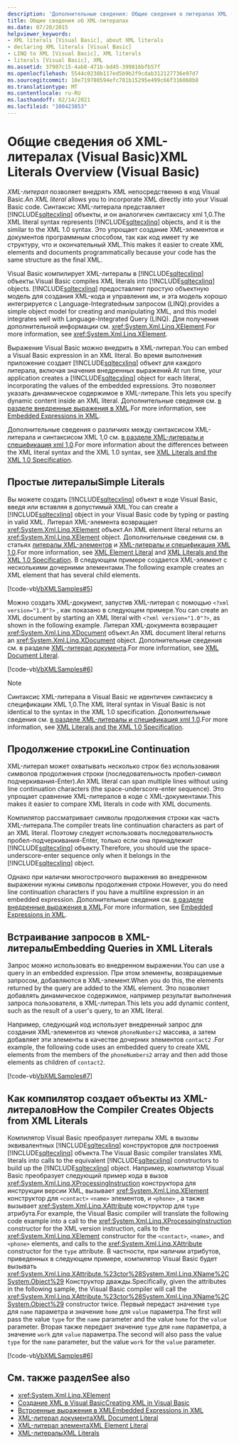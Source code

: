 ```yaml
---
description: 'Дополнительные сведения: Общие сведения о литералах XML (Visual Basic)'
title: Общие сведения об XML-литералах
ms.date: 07/20/2015
helpviewer_keywords:
- XML literals [Visual Basic], about XML literals
- declaring XML literals [Visual Basic]
- LINQ to XML [Visual Basic], XML literals
- literals [Visual Basic], XML
ms.assetid: 37987c15-4ab8-471b-bd45-399816bfb57f
ms.openlocfilehash: 5544c0238b117ed5b9b2f9cdab312127736e97d7
ms.sourcegitcommit: 10e719780594efc781b15295e499c66f316068b8
ms.translationtype: MT
ms.contentlocale: ru-RU
ms.lasthandoff: 02/14/2021
ms.locfileid: "100423853"
---
```

# <a name="xml-literals-overview-visual-basic"></a><span data-ttu-id="35f63-103">Общие сведения об XML-литералах (Visual Basic)</span><span class="sxs-lookup"><span data-stu-id="35f63-103">XML Literals Overview (Visual Basic)</span></span>

<span data-ttu-id="35f63-104">*XML-литерал* позволяет внедрять XML непосредственно в код Visual Basic.</span><span class="sxs-lookup"><span data-stu-id="35f63-104">An *XML literal* allows you to incorporate XML directly into your Visual Basic code.</span></span> <span data-ttu-id="35f63-105">Синтаксис XML-литерала представляет [!INCLUDE[sqltecxlinq](~/includes/sqltecxlinq-md.md)] объекты, и он аналогичен синтаксису xml 1,0.</span><span class="sxs-lookup"><span data-stu-id="35f63-105">The XML literal syntax represents [!INCLUDE[sqltecxlinq](~/includes/sqltecxlinq-md.md)] objects, and it is the similar to the XML 1.0 syntax.</span></span> <span data-ttu-id="35f63-106">Это упрощает создание XML-элементов и документов программным способом, так как код имеет ту же структуру, что и окончательный XML.</span><span class="sxs-lookup"><span data-stu-id="35f63-106">This makes it easier to create XML elements and documents programmatically because your code has the same structure as the final XML.</span></span>  
  
 <span data-ttu-id="35f63-107">Visual Basic компилирует XML-литералы в [!INCLUDE[sqltecxlinq](~/includes/sqltecxlinq-md.md)] объекты.</span><span class="sxs-lookup"><span data-stu-id="35f63-107">Visual Basic compiles XML literals into [!INCLUDE[sqltecxlinq](~/includes/sqltecxlinq-md.md)] objects.</span></span> [!INCLUDE[sqltecxlinq](~/includes/sqltecxlinq-md.md)] <span data-ttu-id="35f63-108">предоставляет простую объектную модель для создания XML-кода и управления им, и эта модель хорошо интегрируется с Language-Integratedным запросом (LINQ).</span><span class="sxs-lookup"><span data-stu-id="35f63-108">provides a simple object model for creating and manipulating XML, and this model integrates well with Language-Integrated Query (LINQ).</span></span> <span data-ttu-id="35f63-109">Для получения дополнительной информации см. <xref:System.Xml.Linq.XElement>.</span><span class="sxs-lookup"><span data-stu-id="35f63-109">For more information, see <xref:System.Xml.Linq.XElement>.</span></span>  
  
 <span data-ttu-id="35f63-110">Выражение Visual Basic можно внедрить в XML-литерал.</span><span class="sxs-lookup"><span data-stu-id="35f63-110">You can embed a Visual Basic expression in an XML literal.</span></span> <span data-ttu-id="35f63-111">Во время выполнения приложение создает [!INCLUDE[sqltecxlinq](~/includes/sqltecxlinq-md.md)] объект для каждого литерала, включая значения внедренных выражений.</span><span class="sxs-lookup"><span data-stu-id="35f63-111">At run time, your application creates a [!INCLUDE[sqltecxlinq](~/includes/sqltecxlinq-md.md)] object for each literal, incorporating the values of the embedded expressions.</span></span> <span data-ttu-id="35f63-112">Это позволяет указать динамическое содержимое в XML-литерале.</span><span class="sxs-lookup"><span data-stu-id="35f63-112">This lets you specify dynamic content inside an XML literal.</span></span> <span data-ttu-id="35f63-113">Дополнительные сведения см. [в разделе внедренные выражения в XML](embedded-expressions-in-xml.md).</span><span class="sxs-lookup"><span data-stu-id="35f63-113">For more information, see [Embedded Expressions in XML](embedded-expressions-in-xml.md).</span></span>  
  
 <span data-ttu-id="35f63-114">Дополнительные сведения о различиях между синтаксисом XML-литерала и синтаксисом XML 1,0 см. [в разделе XML-литералы и спецификация xml 1,0](xml-literals-and-the-xml-1-0-specification.md).</span><span class="sxs-lookup"><span data-stu-id="35f63-114">For more information about the differences between the XML literal syntax and the XML 1.0 syntax, see [XML Literals and the XML 1.0 Specification](xml-literals-and-the-xml-1-0-specification.md).</span></span>  
  
## <a name="simple-literals"></a><span data-ttu-id="35f63-115">Простые литералы</span><span class="sxs-lookup"><span data-stu-id="35f63-115">Simple Literals</span></span>  

 <span data-ttu-id="35f63-116">Вы можете создать [!INCLUDE[sqltecxlinq](~/includes/sqltecxlinq-md.md)] объект в коде Visual Basic, введя или вставляя в допустимый XML.</span><span class="sxs-lookup"><span data-stu-id="35f63-116">You can create a [!INCLUDE[sqltecxlinq](~/includes/sqltecxlinq-md.md)] object in your Visual Basic code by typing or pasting in valid XML.</span></span> <span data-ttu-id="35f63-117">Литерал XML-элемента возвращает <xref:System.Xml.Linq.XElement> объект.</span><span class="sxs-lookup"><span data-stu-id="35f63-117">An XML element literal returns an <xref:System.Xml.Linq.XElement> object.</span></span> <span data-ttu-id="35f63-118">Дополнительные сведения см. в статьях [литералы XML-элементов](../../../language-reference/xml-literals/xml-element-literal.md) и [XML-литералы и спецификация XML 1,0](xml-literals-and-the-xml-1-0-specification.md).</span><span class="sxs-lookup"><span data-stu-id="35f63-118">For more information, see [XML Element Literal](../../../language-reference/xml-literals/xml-element-literal.md) and [XML Literals and the XML 1.0 Specification](xml-literals-and-the-xml-1-0-specification.md).</span></span> <span data-ttu-id="35f63-119">В следующем примере создается XML-элемент с несколькими дочерними элементами.</span><span class="sxs-lookup"><span data-stu-id="35f63-119">The following example creates an XML element that has several child elements.</span></span>  
  
 [!code-vb[VbXMLSamples#5](~/samples/snippets/visualbasic/VS_Snippets_VBCSharp/VbXMLSamples/VB/XMLSamples2.vb#5)]  
  
 <span data-ttu-id="35f63-120">Можно создать XML-документ, запустив XML-литерал с помощью `<?xml version="1.0"?>` , как показано в следующем примере.</span><span class="sxs-lookup"><span data-stu-id="35f63-120">You can create an XML document by starting an XML literal with `<?xml version="1.0"?>`, as shown in the following example.</span></span> <span data-ttu-id="35f63-121">Литерал XML-документа возвращает <xref:System.Xml.Linq.XDocument> объект.</span><span class="sxs-lookup"><span data-stu-id="35f63-121">An XML document literal returns an <xref:System.Xml.Linq.XDocument> object.</span></span> <span data-ttu-id="35f63-122">Дополнительные сведения см. в разделе [XML-литерал документа](../../../language-reference/xml-literals/xml-document-literal.md).</span><span class="sxs-lookup"><span data-stu-id="35f63-122">For more information, see [XML Document Literal](../../../language-reference/xml-literals/xml-document-literal.md).</span></span>  
  
 [!code-vb[VbXMLSamples#6](~/samples/snippets/visualbasic/VS_Snippets_VBCSharp/VbXMLSamples/VB/XMLSamples2.vb#6)]  
  
> [!NOTE]
> <span data-ttu-id="35f63-123">Синтаксис XML-литерала в Visual Basic не идентичен синтаксису в спецификации XML 1,0.</span><span class="sxs-lookup"><span data-stu-id="35f63-123">The XML literal syntax in Visual Basic is not identical to the syntax in the XML 1.0 specification.</span></span> <span data-ttu-id="35f63-124">Дополнительные сведения см. [в разделе XML-литералы и спецификация xml 1,0](xml-literals-and-the-xml-1-0-specification.md).</span><span class="sxs-lookup"><span data-stu-id="35f63-124">For more information, see [XML Literals and the XML 1.0 Specification](xml-literals-and-the-xml-1-0-specification.md).</span></span>  
  
## <a name="line-continuation"></a><span data-ttu-id="35f63-125">Продолжение строки</span><span class="sxs-lookup"><span data-stu-id="35f63-125">Line Continuation</span></span>  

 <span data-ttu-id="35f63-126">XML-литерал может охватывать несколько строк без использования символов продолжения строки (последовательность пробел-символ подчеркивания-Enter).</span><span class="sxs-lookup"><span data-stu-id="35f63-126">An XML literal can span multiple lines without using line continuation characters (the space-underscore-enter sequence).</span></span> <span data-ttu-id="35f63-127">Это упрощает сравнение XML-литералов в коде с XML-документами.</span><span class="sxs-lookup"><span data-stu-id="35f63-127">This makes it easier to compare XML literals in code with XML documents.</span></span>  
  
 <span data-ttu-id="35f63-128">Компилятор рассматривает символы продолжения строки как часть XML-литерала.</span><span class="sxs-lookup"><span data-stu-id="35f63-128">The compiler treats line continuation characters as part of an XML literal.</span></span> <span data-ttu-id="35f63-129">Поэтому следует использовать последовательность пробел-подчеркивания-Enter, только если она принадлежит [!INCLUDE[sqltecxlinq](~/includes/sqltecxlinq-md.md)] объекту.</span><span class="sxs-lookup"><span data-stu-id="35f63-129">Therefore, you should use the space-underscore-enter sequence only when it belongs in the [!INCLUDE[sqltecxlinq](~/includes/sqltecxlinq-md.md)] object.</span></span>  
  
 <span data-ttu-id="35f63-130">Однако при наличии многострочного выражения во внедренном выражении нужны символы продолжения строки.</span><span class="sxs-lookup"><span data-stu-id="35f63-130">However, you do need line continuation characters if you have a multiline expression in an embedded expression.</span></span> <span data-ttu-id="35f63-131">Дополнительные сведения см. [в разделе внедренные выражения в XML](embedded-expressions-in-xml.md).</span><span class="sxs-lookup"><span data-stu-id="35f63-131">For more information, see [Embedded Expressions in XML](embedded-expressions-in-xml.md).</span></span>  
  
## <a name="embedding-queries-in-xml-literals"></a><span data-ttu-id="35f63-132">Встраивание запросов в XML-литералы</span><span class="sxs-lookup"><span data-stu-id="35f63-132">Embedding Queries in XML Literals</span></span>  

 <span data-ttu-id="35f63-133">Запрос можно использовать во внедренном выражении.</span><span class="sxs-lookup"><span data-stu-id="35f63-133">You can use a query in an embedded expression.</span></span> <span data-ttu-id="35f63-134">При этом элементы, возвращаемые запросом, добавляются в XML-элемент.</span><span class="sxs-lookup"><span data-stu-id="35f63-134">When you do this, the elements returned by the query are added to the XML element.</span></span> <span data-ttu-id="35f63-135">Это позволяет добавлять динамическое содержимое, например результат выполнения запроса пользователя, в XML-литерал.</span><span class="sxs-lookup"><span data-stu-id="35f63-135">This lets you add dynamic content, such as the result of a user's query, to an XML literal.</span></span>  
  
 <span data-ttu-id="35f63-136">Например, следующий код использует внедренный запрос для создания XML-элементов из членов `phoneNumbers2` массива, а затем добавляет эти элементы в качестве дочерних элементов `contact2` .</span><span class="sxs-lookup"><span data-stu-id="35f63-136">For example, the following code uses an embedded query to create XML elements from the members of the `phoneNumbers2` array and then add those elements as children of `contact2`.</span></span>  
  
 [!code-vb[VbXMLSamples#7](~/samples/snippets/visualbasic/VS_Snippets_VBCSharp/VbXMLSamples/VB/XMLSamples2.vb#7)]  
  
## <a name="how-the-compiler-creates-objects-from-xml-literals"></a><span data-ttu-id="35f63-137">Как компилятор создает объекты из XML-литералов</span><span class="sxs-lookup"><span data-stu-id="35f63-137">How the Compiler Creates Objects from XML Literals</span></span>  

 <span data-ttu-id="35f63-138">Компилятор Visual Basic преобразует литералы XML в вызовы эквивалентных [!INCLUDE[sqltecxlinq](~/includes/sqltecxlinq-md.md)] конструкторов для построения [!INCLUDE[sqltecxlinq](~/includes/sqltecxlinq-md.md)] объекта.</span><span class="sxs-lookup"><span data-stu-id="35f63-138">The Visual Basic compiler translates XML literals into calls to the equivalent [!INCLUDE[sqltecxlinq](~/includes/sqltecxlinq-md.md)] constructors to build up the [!INCLUDE[sqltecxlinq](~/includes/sqltecxlinq-md.md)] object.</span></span> <span data-ttu-id="35f63-139">Например, компилятор Visual Basic преобразует следующий пример кода в вызов <xref:System.Xml.Linq.XProcessingInstruction> конструктора для инструкции версии XML, вызывает <xref:System.Xml.Linq.XElement> конструктор для `<contact>` `<name>` элементов, и `<phone>` , а также вызывает <xref:System.Xml.Linq.XAttribute> конструктор для `type` атрибута.</span><span class="sxs-lookup"><span data-stu-id="35f63-139">For example, the Visual Basic compiler will translate the following code example into a call to the <xref:System.Xml.Linq.XProcessingInstruction> constructor for the XML version instruction, calls to the <xref:System.Xml.Linq.XElement> constructor for the `<contact>`, `<name>`, and `<phone>` elements, and calls to the <xref:System.Xml.Linq.XAttribute> constructor for the `type` attribute.</span></span> <span data-ttu-id="35f63-140">В частности, при наличии атрибутов, приведенных в следующем примере, компилятор Visual Basic будет вызывать <xref:System.Xml.Linq.XAttribute.%23ctor%28System.Xml.Linq.XName%2CSystem.Object%29> Конструктор дважды.</span><span class="sxs-lookup"><span data-stu-id="35f63-140">Specifically, given the attributes in the following sample, the Visual Basic compiler will call the <xref:System.Xml.Linq.XAttribute.%23ctor%28System.Xml.Linq.XName%2CSystem.Object%29> constructor twice.</span></span> <span data-ttu-id="35f63-141">Первый передаст значение `type` для `name` параметра и значение `home` для `value` параметра.</span><span class="sxs-lookup"><span data-stu-id="35f63-141">The first will pass the value `type` for the `name` parameter and the value `home` for the `value` parameter.</span></span> <span data-ttu-id="35f63-142">Вторая также передает значение `type` для `name` параметра, а значение `work` для `value` параметра.</span><span class="sxs-lookup"><span data-stu-id="35f63-142">The second will also pass the value `type` for the `name` parameter, but the value `work` for the `value` parameter.</span></span>  
  
 [!code-vb[VbXMLSamples#6](~/samples/snippets/visualbasic/VS_Snippets_VBCSharp/VbXMLSamples/VB/XMLSamples2.vb#6)]  
  
## <a name="see-also"></a><span data-ttu-id="35f63-143">См. также раздел</span><span class="sxs-lookup"><span data-stu-id="35f63-143">See also</span></span>

- <xref:System.Xml.Linq.XElement>
- [<span data-ttu-id="35f63-144">Создание XML в Visual Basic</span><span class="sxs-lookup"><span data-stu-id="35f63-144">Creating XML in Visual Basic</span></span>](creating-xml.md)
- [<span data-ttu-id="35f63-145">Встроенные выражения в XML</span><span class="sxs-lookup"><span data-stu-id="35f63-145">Embedded Expressions in XML</span></span>](embedded-expressions-in-xml.md)
- [<span data-ttu-id="35f63-146">XML-литерал документа</span><span class="sxs-lookup"><span data-stu-id="35f63-146">XML Document Literal</span></span>](../../../language-reference/xml-literals/xml-document-literal.md)
- [<span data-ttu-id="35f63-147">XML-литерал элемента</span><span class="sxs-lookup"><span data-stu-id="35f63-147">XML Element Literal</span></span>](../../../language-reference/xml-literals/xml-element-literal.md)
- [<span data-ttu-id="35f63-148">XML-литералы</span><span class="sxs-lookup"><span data-stu-id="35f63-148">XML Literals</span></span>](../../../language-reference/xml-literals/index.md)
